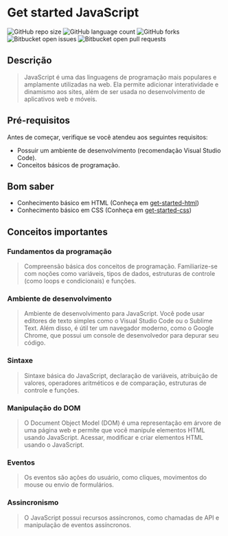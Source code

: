 # Get started JavaScript

![GitHub repo size](https://img.shields.io/github/repo-size/alexandrekatsuura/get-started-js?style=for-the-badge)
![GitHub language count](https://img.shields.io/github/languages/count/alexandrekatsuura/get-started-js?style=for-the-badge)
![GitHub forks](https://img.shields.io/github/forks/alexandrekatsuura/get-started-js?style=for-the-badge)
![Bitbucket open issues](https://img.shields.io/bitbucket/issues/alexandrekatsuura/get-started-js?style=for-the-badge)
![Bitbucket open pull requests](https://img.shields.io/bitbucket/pr-raw/alexandrekatsuura/get-started-js?style=for-the-badge)

[get-started-html]: https://github.com/alexandrekatsuura/get-started-html
[get-started-css]: https://github.com/alexandrekatsuura/get-started-css


## Descrição
> JavaScript é uma das linguagens de programação mais populares e amplamente utilizadas na web. Ela permite adicionar interatividade e dinamismo aos sites, além de ser usada no desenvolvimento de aplicativos web e móveis.

## Pré-requisitos
Antes de começar, verifique se você atendeu aos seguintes requisitos:
* Possuir um ambiente de desenvolvimento (recomendação Visual Studio Code).
* Conceitos básicos de programação.

## Bom saber
* Conhecimento básico em HTML (Conheça em [get-started-html][get-started-html])
* Conhecimento básico em CSS (Conheça em [get-started-css][get-started-css])

## Conceitos importantes
### Fundamentos da programação
> Compreensão básica dos conceitos de programação. Familiarize-se com noções como variáveis, tipos de dados, estruturas de controle (como loops e condicionais) e funções.

### Ambiente de desenvolvimento
> Ambiente de desenvolvimento para JavaScript. Você pode usar editores de texto simples como o Visual Studio Code ou o Sublime Text. Além disso, é útil ter um navegador moderno, como o Google Chrome, que possui um console de desenvolvedor para depurar seu código.

### Sintaxe
> Sintaxe básica do JavaScript, declaração de variáveis, atribuição de valores, operadores aritméticos e de comparação, estruturas de controle e funções.

### Manipulação do DOM
> O Document Object Model (DOM) é uma representação em árvore de uma página web e permite que você manipule elementos HTML usando JavaScript. Acessar, modificar e criar elementos HTML usando o JavaScript.

### Eventos
> Os eventos são ações do usuário, como cliques, movimentos do mouse ou envio de formulários.

### Assincronismo
> O JavaScript possui recursos assíncronos, como chamadas de API e manipulação de eventos assíncronos.



